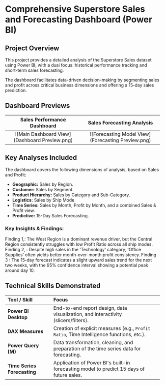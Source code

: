 # Comprehensive Superstore Sales and Forecasting Dashboard (Power BI)

## Project Overview
This project provides a detailed analysis of the Superstore Sales dataset using Power BI, with a dual focus: historical performance tracking and short-term sales forecasting.

The dashboard facilitates data-driven decision-making by segmenting sales and profit across critical business dimensions and offering a 15-day sales prediction.

## Dashboard Previews

| Sales Performance Dashboard | Sales Forecasting Analysis |
| :---: | :---: |
| ![Main Dashboard View](Dashboard Preview.png) | ![Forecasting Model View](Forecasting Preview.png) |

## Key Analyses Included
The dashboard covers the following dimensions of analysis, based on Sales and Profit:
* **Geographic:** Sales by Region.
* **Customer:** Sales by Segment.
* **Product Hierarchy:** Sales by Category and Sub-Category.
* **Logistics:** Sales by Ship Mode.
* **Time Series:** Sales by Month, Profit by Month, and a combined Sales & Profit view.
* **Predictive:** 15-Day Sales Forecasting.

### Key Insights & Findings:
Finding 1,: The West Region is a dominant revenue driver, but the Central Region consistently struggles with low Profit Ratio across all ship modes.
Finding 2, : Despite high sales in the 'Technology' category, 'Office Supplies' often yields better month-over-month profit consistency.
Finding 3 : The 15-day forecast indicates a slight upward sales trend for the next two weeks, with the 95% confidence interval showing a potential peak around day 10.

## Technical Skills Demonstrated

| Tool / Skill | Focus |
| :--- | :--- |
| **Power BI Desktop** | End-to-end report design, data visualization, and interactivity (slicers/filters). |
| **DAX Measures** | Creation of explicit measures (e.g., `Profit Ratio`, Time Intelligence functions, etc.). |
| **Power Query (M)** | Data transformation, cleaning, and preparation of the time series data for forecasting. |
| **Time Series Forecasting** | Application of Power BI's built-in forecasting model to predict 15 days of future sales. |
